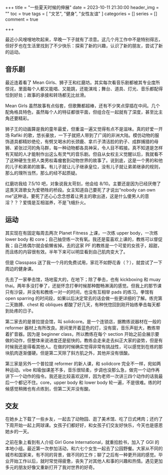 +++
title = "一些夏天时候的伸展"
date = 2023-10-11 21:30:00
header_img = ""
toc = true
tags = [
    "文艺",
    "健身",
    "女性友谊"
]
categories = []
series = []
comment = true

+++

最近小风嗖嗖地吹起来，早晚一下子就有了凉意。这几个月工作中不是特别得志，但好歹也在生活里找到了不少快乐：探索了新的兴趣，认识了新的朋友，尝试了新的运动。

## 音乐剧

最近连着看了 Mean Girls、狮子王和红磨坊。其实每次看音乐剧都被其专业度所惊诧，里面每个人都又能唱、又能跳，还能演戏；舞台、道具、灯光、音乐都配得恰到好处；故事的承接和转场都无比丝滑。

Mean Girls 虽然故事有点俗套，但歌舞都超棒，还有不少笑点穿插在中间。几个配角格具特色，虽然每个人的特征都很平面，但组合在一起就有了深度，甚至比主角还要精彩。

狮子王的动画算是我的童年最爱，但重温一遍又觉得有点不是滋味。真的好爱一开场 Rafiki 的歌，悠长豪放，一下子就把人带到了广阔的非洲大陆。模仿动物的服饰道具都精妙绝伦，有劈叉喝水的长颈鹿、拿爪子清洁脸的豹子、成群捕猎的母狮、紧张过河的角马群，每一种动物都各具神采，令人目不暇接。真不知道是怎样有天赋的人才能制作出这么有灵气的音乐剧。但自从女权主义觉醒以后，我就看不了这种硬生生把人类男权毒瘤套到动物世界的故事了。说到底，这是一个男的和他的儿子和弟弟的故事。有儿子就让儿子继承皇位，没有儿子就让弟弟继承的规则，那么的理所当然，那么的经不起质疑。

红磨坊我给 7.5/10 吧，对象说我太苛刻，他会给 8/10。主要还是因为已经厌倦了这类天涯歌女为爱牺牲的桥段。女主知道自己要死了才说出“nobody can own me”这种话，要死了还心心念念想着让男主的歌出道，这是什么傻男人的意淫？？？爱情是互相滋养，不是飞蛾扑火。

## 运动

其实现在有固定每周去两次 Planet Fitness 上课，一次练 upper body，一次练 lower body 和 core；自己抽空练一次有氧。我还是蛮喜欢上课的，教练可以督促我；自己练偶尔就会偷懒省掉。去的这家 PF 的教练是一个可爱的女孩子，超甜，而且练的内容很有效。半年下来可以明显看到自己肌肉变大了。

但是 Classpass 送了我一个月的免费试用，家花不如野花香（？），就尝试了一下周边的健身课。

先去了一家拳击馆，场地蛮大的，在地下；除了拳击，也有 kickboxing 和 muay thai。两年多没打拳了，还挺怀念打拳时候那种酣畅淋漓的感觉。但我上的那节课只有沙袋，并没有和教练一对一的时间，也没有互相举 pads 的练习。拳馆有 open sparring 的时间段，如果以后决定常去的话会做一些更详细的了解。练完第二天胳膊、chest 和 obliques 都酸了好几天，有种恍惚回到刚开始练拳击每天都到处疼的日子。

第二家去的是普拉提会馆，叫 solidcore。是一个连锁店，据教练说器材在一般的 reformer 器材上有所改良。房间里开着蓝色的灯，没有窗，音乐声挺大，教练带着扩音器。因为是 beginner class，所以教练在每个 section 开始之前会展示要做的动作，但整体来说进度还是挺快的。教练会走来走去纠正大家的姿势，但是有时候我还是得看其他人。在做的时候确实觉得非常有挑战性，可以感觉到在练的那块肌肉逐渐僵硬。但是第二天除了斜方肌之外，其他并没有很酸。

第三家是另外一个普拉提 reformer 的新人课，和 solidcore 完全不一样，宛如两种运动。vibe 和瑜伽课差不多，音乐很轻柔，步调也没那么急，做完一个动作再讲下一个动作的指令。我还是比较喜欢这样，因为老师一次讲三四个动作的话我最后一个都记不住。core，upper body 和 lower body 轮一遍，不是很难。练的时候感觉稍微也有点练到，但第二天并没有酸。

## 交友

在她乡上下载了一些乡友，一起去了动物园、逛了美术馆、吃了日式烤肉；还约了下周开始一起上网球课。女孩子们都好好，和女孩子们交友好快乐，今天也是感恩她乡的一天。

之前在象上看到有人介绍 Girl Gone International，就重拾脸书，加入了 GGI 的本地小组。最近第一次参加活动，和六七个女生一起去了公园野餐。大家从不同的城市和国家来，有不同的背景，做不同的工作；聊了之后有一种更开阔的感觉。毕业开始工作以后，就时常觉得疲惫，丧失了对其他人和事的兴趣和热情。遇见更加多元的朋友好像又重新打开了我对世界的好奇。
